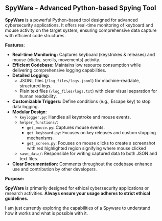 ## SpyWare - Advanced Python-based Spying Tool

**SpyWare** is a powerful Python-based tool designed for advanced cybersecurity applications. It offers real-time monitoring of keyboard and mouse activity on the target system, ensuring comprehensive data capture with efficient code structures.

**Features:**

* **Real-time Monitoring:** Captures keyboard (keystrokes & releases) and mouse (clicks, scrolls, movements) activity.
* **Efficient Codebase:** Maintains low resource consumption while delivering comprehensive logging capabilities.
* **Detailed Logging:** 
    * JSONL files (`/log_files/logs.jsonl`) for machine-readable, structured logs.
    * Plain text files (`/log_files/logs.txt`) with clear visual separation for human readability.
* **Customizable Triggers:** Define conditions (e.g., Escape key) to stop data logging.
* **Modular Design:**
    * `keylogger.py`: Handles all keystroke and mouse events.
    * `helper_functions/`:
        * `get_mouse.py`: Captures mouse events.
        * `get_keyboard.py`: Focuses on key releases and custom stopping mechanisms.
        * `get_screen.py`: Focuses on mouse clicks to create a screenshot with red highlighted region signifying where mouse clicked
    * `save_data/`: Responsible for writing captured data to both JSON and text files.
* **Clear Documentation:** Comments throughout the codebase enhance use and contribution by other developers.

**Purpose:**

**SpyWare** is primarily designed for ethical cybersecurity applications or research activities. 
**Always ensure your usage adheres to strict ethical guidelines.**

I am just currently exploring the capabilities of a Spyware to understand how it works and what is possible with it.
